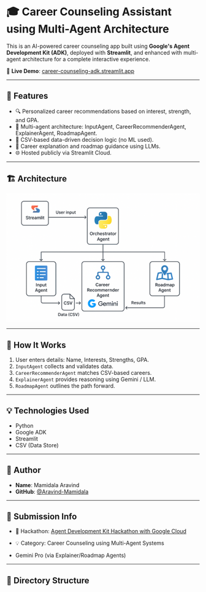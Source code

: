 # 🎓 Career Counseling Assistant using Multi-Agent Architecture

This is an AI-powered career counseling app built using **Google's Agent Development Kit (ADK)**, deployed with **Streamlit**, and enhanced with multi-agent architecture for a complete interactive experience.

🔗 **Live Demo**: [career-counseling-adk.streamlit.app](https://career-counseling-adk.streamlit.app/)

---

## 🧠 Features

- 🔍 Personalized career recommendations based on interest, strength, and GPA.
- 🤖 Multi-agent architecture: InputAgent, CareerRecommenderAgent, ExplainerAgent, RoadmapAgent.
- 📄 CSV-based data-driven decision logic (no ML used).
- 🧭 Career explanation and roadmap guidance using LLMs.
- 🌐 Hosted publicly via Streamlit Cloud.

---

## 🏗️ Architecture

![Architecture](./Architecture.png)

---

## 🚀 How It Works

1. User enters details: Name, Interests, Strengths, GPA.
2. `InputAgent` collects and validates data.
3. `CareerRecommenderAgent` matches CSV-based careers.
4. `ExplainerAgent` provides reasoning using Gemini / LLM.
5. `RoadmapAgent` outlines the path forward.

---

## 💡 Technologies Used

- Python
- Google ADK
- Streamlit
- CSV (Data Store)


---

## 🙋 Author

- **Name**: Mamidala Aravind  
- **GitHub**: [@Aravind-Mamidala](https://github.com/Aravind-Mamidala)

---

## 📢 Submission Info

- 🔧 Hackathon: [Agent Development Kit Hackathon with Google Cloud](https://devpost.com/)
- 💡 Category: Career Counseling using Multi-Agent Systems

- Gemini Pro (via Explainer/Roadmap Agents)

---

## 📁 Directory Structure

